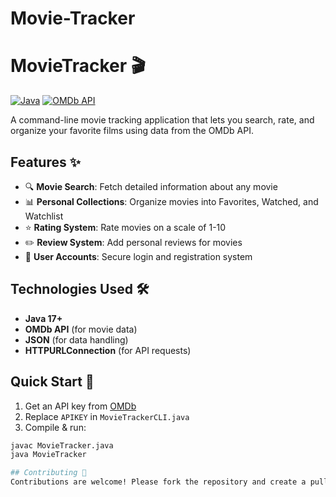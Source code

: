 # Movie-Tracker

# MovieTracker 🎬

[![Java](https://img.shields.io/badge/Java-17+-blue)](https://java.com)
[![OMDb API](https://img.shields.io/badge/OMDb%20API-1.0-green)](https://www.omdbapi.com/)

A command-line movie tracking application that lets you search, rate, and organize your favorite films using data from the OMDb API.

## Features ✨
- 🔍 **Movie Search**: Fetch detailed information about any movie
- 📊 **Personal Collections**: Organize movies into Favorites, Watched, and Watchlist
- ⭐ **Rating System**: Rate movies on a scale of 1-10
- ✏️ **Review System**: Add personal reviews for movies
- 🔐 **User Accounts**: Secure login and registration system

## Technologies Used 🛠️
- **Java 17+**
- **OMDb API** (for movie data)
- **JSON** (for data handling)
- **HTTPURLConnection** (for API requests)

## Quick Start 🚀
1. Get an API key from [OMDb](https://www.omdbapi.com/apikey.aspx)
2. Replace `APIKEY` in `MovieTrackerCLI.java`
3. Compile & run:
```bash
javac MovieTracker.java
java MovieTracker 

## Contributing 🤝
Contributions are welcome! Please fork the repository and create a pull request.
